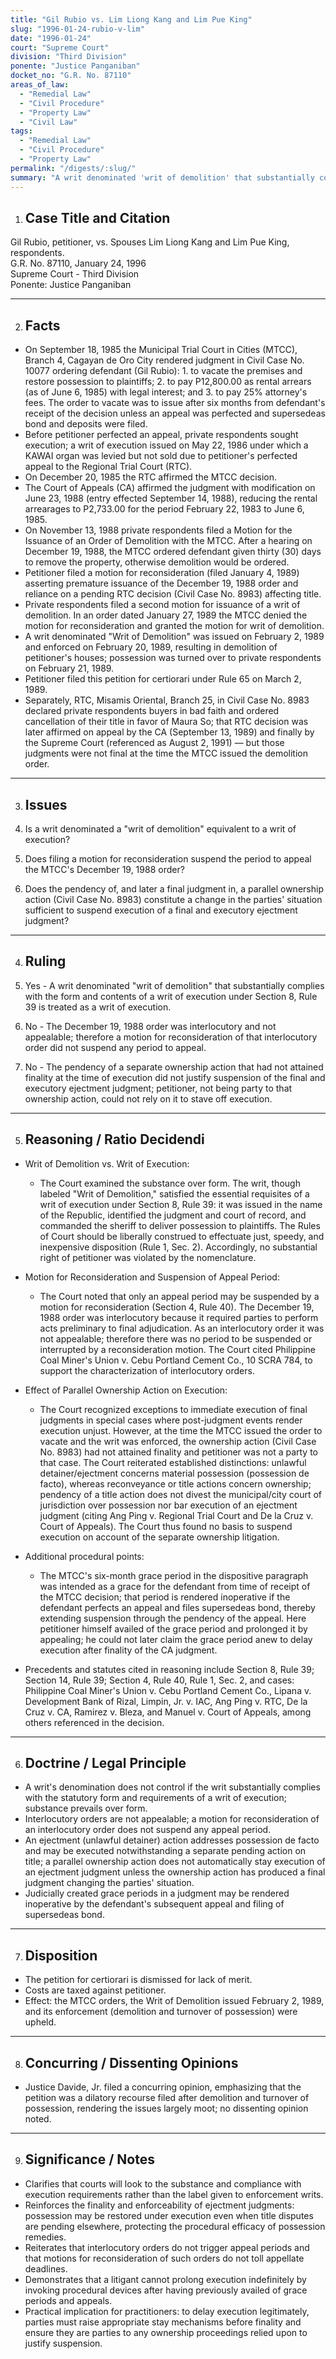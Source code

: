 ```yaml
---
title: "Gil Rubio vs. Lim Liong Kang and Lim Pue King"
slug: "1996-01-24-rubio-v-lim"
date: "1996-01-24"
court: "Supreme Court"
division: "Third Division"
ponente: "Justice Panganiban"
docket_no: "G.R. No. 87110"
areas_of_law:
  - "Remedial Law"
  - "Civil Procedure"
  - "Property Law"
  - "Civil Law"
tags:
  - "Remedial Law"
  - "Civil Procedure"
  - "Property Law"
permalink: "/digests/:slug/"
summary: "A writ denominated 'writ of demolition' that substantially complies with the form and content of a writ of execution is treated as a writ of execution; interlocutory orders are not appealable and do not suspend appeal periods; pendency (or later final judgment) in a separate ownership action does not bar execution of a final ejectment judgment absent a final determination in that action."
---
```


1. ## Case Title and Citation

Gil Rubio, petitioner, vs. Spouses Lim Liong Kang and Lim Pue King, respondents.  
G.R. No. 87110, January 24, 1996  
Supreme Court - Third Division  
Ponente: Justice Panganiban

---

2. ## Facts

- On September 18, 1985 the Municipal Trial Court in Cities (MTCC), Branch 4, Cagayan de Oro City rendered judgment in Civil Case No. 10077 ordering defendant (Gil Rubio): 1. to vacate the premises and restore possession to plaintiffs; 2. to pay P12,800.00 as rental arrears (as of June 6, 1985) with legal interest; and 3. to pay 25% attorney's fees. The order to vacate was to issue after six months from defendant's receipt of the decision unless an appeal was perfected and supersedeas bond and deposits were filed.
- Before petitioner perfected an appeal, private respondents sought execution; a writ of execution issued on May 22, 1986 under which a KAWAI organ was levied but not sold due to petitioner's perfected appeal to the Regional Trial Court (RTC).
- On December 20, 1985 the RTC affirmed the MTCC decision.
- The Court of Appeals (CA) affirmed the judgment with modification on June 23, 1988 (entry effected September 14, 1988), reducing the rental arrearages to P2,733.00 for the period February 22, 1983 to June 6, 1985.
- On November 13, 1988 private respondents filed a Motion for the Issuance of an Order of Demolition with the MTCC. After a hearing on December 19, 1988, the MTCC ordered defendant given thirty (30) days to remove the property, otherwise demolition would be ordered.
- Petitioner filed a motion for reconsideration (filed January 4, 1989) asserting premature issuance of the December 19, 1988 order and reliance on a pending RTC decision (Civil Case No. 8983) affecting title.
- Private respondents filed a second motion for issuance of a writ of demolition. In an order dated January 27, 1989 the MTCC denied the motion for reconsideration and granted the motion for writ of demolition.
- A writ denominated "Writ of Demolition" was issued on February 2, 1989 and enforced on February 20, 1989, resulting in demolition of petitioner's houses; possession was turned over to private respondents on February 21, 1989.
- Petitioner filed this petition for certiorari under Rule 65 on March 2, 1989.
- Separately, RTC, Misamis Oriental, Branch 25, in Civil Case No. 8983 declared private respondents buyers in bad faith and ordered cancellation of their title in favor of Maura So; that RTC decision was later affirmed on appeal by the CA (September 13, 1989) and finally by the Supreme Court (referenced as August 2, 1991) — but those judgments were not final at the time the MTCC issued the demolition order.

---

3. ## Issues

1. Is a writ denominated a "writ of demolition" equivalent to a writ of execution?
2. Does filing a motion for reconsideration suspend the period to appeal the MTCC's December 19, 1988 order?
3. Does the pendency of, and later a final judgment in, a parallel ownership action (Civil Case No. 8983) constitute a change in the parties' situation sufficient to suspend execution of a final and executory ejectment judgment?

---

4. ## Ruling

1. Yes - A writ denominated "writ of demolition" that substantially complies with the form and contents of a writ of execution under Section 8, Rule 39 is treated as a writ of execution.
2. No - The December 19, 1988 order was interlocutory and not appealable; therefore a motion for reconsideration of that interlocutory order did not suspend any period to appeal.
3. No - The pendency of a separate ownership action that had not attained finality at the time of execution did not justify suspension of the final and executory ejectment judgment; petitioner, not being party to that ownership action, could not rely on it to stave off execution.

---

5. ## Reasoning / Ratio Decidendi

- Writ of Demolition vs. Writ of Execution:
  - The Court examined the substance over form. The writ, though labeled "Writ of Demolition," satisfied the essential requisites of a writ of execution under Section 8, Rule 39: it was issued in the name of the Republic, identified the judgment and court of record, and commanded the sheriff to deliver possession to plaintiffs. The Rules of Court should be liberally construed to effectuate just, speedy, and inexpensive disposition (Rule 1, Sec. 2). Accordingly, no substantial right of petitioner was violated by the nomenclature.
- Motion for Reconsideration and Suspension of Appeal Period:
  - The Court noted that only an appeal period may be suspended by a motion for reconsideration (Section 4, Rule 40). The December 19, 1988 order was interlocutory because it required parties to perform acts preliminary to final adjudication. As an interlocutory order it was not appealable; therefore there was no period to be suspended or interrupted by a reconsideration motion. The Court cited Philippine Coal Miner's Union v. Cebu Portland Cement Co., 10 SCRA 784, to support the characterization of interlocutory orders.
- Effect of Parallel Ownership Action on Execution:
  - The Court recognized exceptions to immediate execution of final judgments in special cases where post-judgment events render execution unjust. However, at the time the MTCC issued the order to vacate and the writ was enforced, the ownership action (Civil Case No. 8983) had not attained finality and petitioner was not a party to that case. The Court reiterated established distinctions: unlawful detainer/ejectment concerns material possession (possession de facto), whereas reconveyance or title actions concern ownership; pendency of a title action does not divest the municipal/city court of jurisdiction over possession nor bar execution of an ejectment judgment (citing Ang Ping v. Regional Trial Court and De la Cruz v. Court of Appeals). The Court thus found no basis to suspend execution on account of the separate ownership litigation.

- Additional procedural points:
  - The MTCC's six-month grace period in the dispositive paragraph was intended as a grace for the defendant from time of receipt of the MTCC decision; that period is rendered inoperative if the defendant perfects an appeal and files supersedeas bond, thereby extending suspension through the pendency of the appeal. Here petitioner himself availed of the grace period and prolonged it by appealing; he could not later claim the grace period anew to delay execution after finality of the CA judgment.

- Precedents and statutes cited in reasoning include Section 8, Rule 39; Section 14, Rule 39; Section 4, Rule 40, Rule 1, Sec. 2, and cases: Philippine Coal Miner's Union v. Cebu Portland Cement Co., Lipana v. Development Bank of Rizal, Limpin, Jr. v. IAC, Ang Ping v. RTC, De la Cruz v. CA, Ramirez v. Bleza, and Manuel v. Court of Appeals, among others referenced in the decision.

---

6. ## Doctrine / Legal Principle

- A writ's denomination does not control if the writ substantially complies with the statutory form and requirements of a writ of execution; substance prevails over form.
- Interlocutory orders are not appealable; a motion for reconsideration of an interlocutory order does not suspend any appeal period.
- An ejectment (unlawful detainer) action addresses possession de facto and may be executed notwithstanding a separate pending action on title; a parallel ownership action does not automatically stay execution of an ejectment judgment unless the ownership action has produced a final judgment changing the parties' situation.
- Judicially created grace periods in a judgment may be rendered inoperative by the defendant's subsequent appeal and filing of supersedeas bond.

---

7. ## Disposition

- The petition for certiorari is dismissed for lack of merit.
- Costs are taxed against petitioner.
- Effect: the MTCC orders, the Writ of Demolition issued February 2, 1989, and its enforcement (demolition and turnover of possession) were upheld.

---

8. ## Concurring / Dissenting Opinions

- Justice Davide, Jr. filed a concurring opinion, emphasizing that the petition was a dilatory recourse filed after demolition and turnover of possession, rendering the issues largely moot; no dissenting opinion noted.

---

9. ## Significance / Notes

- Clarifies that courts will look to the substance and compliance with execution requirements rather than the label given to enforcement writs.
- Reinforces the finality and enforceability of ejectment judgments: possession may be restored under execution even when title disputes are pending elsewhere, protecting the procedural efficacy of possession remedies.
- Reiterates that interlocutory orders do not trigger appeal periods and that motions for reconsideration of such orders do not toll appellate deadlines.
- Demonstrates that a litigant cannot prolong execution indefinitely by invoking procedural devices after having previously availed of grace periods and appeals.
- Practical implication for practitioners: to delay execution legitimately, parties must raise appropriate stay mechanisms before finality and ensure they are parties to any ownership proceedings relied upon to justify suspension.